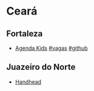# Ceará

## Fortaleza
* [Agenda Kids](https://agendakidsdigital.com/)
[#vagas](https://github.com/agendakids/vagas) [#github](https://github.com/agendakids)

## Juazeiro do Norte
* [Handhead](http://handhead.com.br/)
